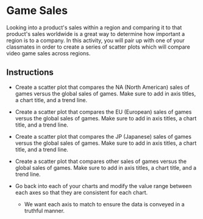 # Game Sales

Looking into a product's sales within a region and comparing it to that product's sales worldwide is a great way to determine how important a region is to a company. In this activity, you will pair up with one of your classmates in order to create a series of scatter plots which will compare video game sales across regions.

## Instructions

* Create a scatter plot that compares the NA (North American) sales of games versus the global sales of games. Make sure to add in axis titles, a chart title, and a trend line.

* Create a scatter plot that compares the EU (European) sales of games versus the global sales of games. Make sure to add in axis titles, a chart title, and a trend line.

* Create a scatter plot that compares the JP (Japanese) sales of games versus the global sales of games. Make sure to add in axis titles, a chart title, and a trend line.

* Create a scatter plot that compares other sales of games versus the global sales of games. Make sure to add in axis titles, a chart title, and a trend line.

* Go back into each of your charts and modify the value range between each axes so that they are consistent for each chart.

  * We want each axis to match to ensure the data is conveyed in a truthful manner.

